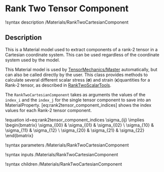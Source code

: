 # Rank Two Tensor Component

!syntax description /Materials/RankTwoCartesianComponent

## Description

This is a Material model used to extract components of a rank-2 tensor in a
Cartesian coordinate system. This can be used regardless of the coordinate
system used by the model.

This Material model is used by
[TensorMechanics/Master](/Modules/TensorMechanics/Master/index.md)
automatically, but can also be called directly by the user. This class provides
methods to calculate several different scalar stress ($\boldsymbol{\sigma}$) and
strain ($\boldsymbol{\epsilon}$)quantities for a Rank-2 tensor, as described in
[RankTwoScalarTools](RankTwoScalarTools.md).  

The `RankTwoCartesianComponent` takes as arguments the values of the
`index_i` and the `index_j` for the single tensor component to save into an
MaterialProperty.  [eq:rank2tensor_component_indices] shows the index values
for each Rank-2 tensor component.

!equation id=eq:rank2tensor_component_indices
\sigma_{ij} \implies \begin{bmatrix}
                      \sigma_{00} & \sigma_{01} & \sigma_{02} \\
                      \sigma_{10} & \sigma_{11} & \sigma_{12} \\
                      \sigma_{20} & \sigma_{21} & \sigma_{22}
                      \end{bmatrix}

!syntax parameters /Materials/RankTwoCartesianComponent

!syntax inputs /Materials/RankTwoCartesianComponent

!syntax children /Materials/RankTwoCartesianComponent
